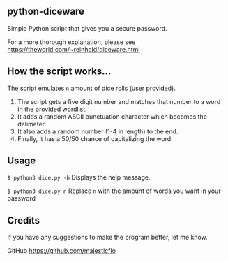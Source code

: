 ## python-diceware

Simple Python script that gives you a secure password.

For a more thorough explanation, please see https://theworld.com/~reinhold/diceware.html

## How the script works...

The script emulates `n` amount of dice rolls (user provided). 

1. The script gets a five digit number and matches that number to a word in the provided wordlist.
2. It adds a random ASCII punctuation character which becomes the delimeter.
3. It also adds a random number (1-4 in length) to the end.
4. Finally, it has a 50/50 chance of capitalizing the word.

## Usage

`$ python3 dice.py -h` Displays the help message.

`$ python3 dice.py n` Replace `n` with the amount of words you want in your password

## Credits

If you have any suggestions to make the program better, let me know.

GitHub https://github.com/majesticflo
